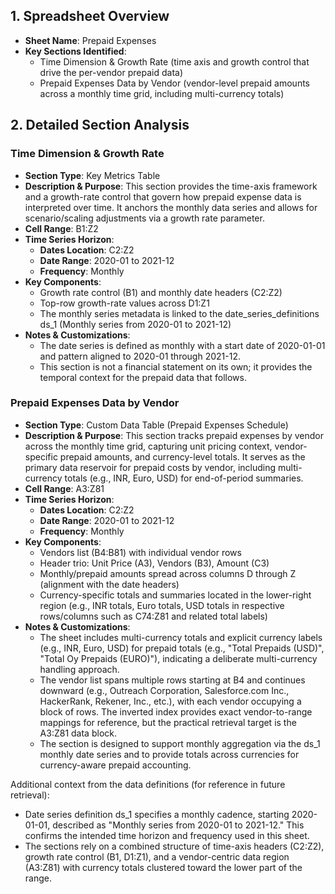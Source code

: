 ## 1. Spreadsheet Overview
- **Sheet Name**: Prepaid Expenses
- **Key Sections Identified**:
  - Time Dimension & Growth Rate (time axis and growth control that drive the per-vendor prepaid data)
  - Prepaid Expenses Data by Vendor (vendor-level prepaid amounts across a monthly time grid, including multi-currency totals)

## 2. Detailed Section Analysis

### Time Dimension & Growth Rate
- **Section Type**: Key Metrics Table
- **Description & Purpose**: This section provides the time-axis framework and a growth-rate control that govern how prepaid expense data is interpreted over time. It anchors the monthly data series and allows for scenario/scaling adjustments via a growth rate parameter.
- **Cell Range**: B1:Z2
- **Time Series Horizon**:
  - **Dates Location**: C2:Z2
  - **Date Range**: 2020-01 to 2021-12
  - **Frequency**: Monthly
- **Key Components**:
  - Growth rate control (B1) and monthly date headers (C2:Z2)
  - Top-row growth-rate values across D1:Z1
  - The monthly series metadata is linked to the date_series_definitions ds_1 (Monthly series from 2020-01 to 2021-12)
- **Notes & Customizations**:
  - The date series is defined as monthly with a start date of 2020-01-01 and pattern aligned to 2020-01 through 2021-12.
  - This section is not a financial statement on its own; it provides the temporal context for the prepaid data that follows.

### Prepaid Expenses Data by Vendor
- **Section Type**: Custom Data Table (Prepaid Expenses Schedule)
- **Description & Purpose**: This section tracks prepaid expenses by vendor across the monthly time grid, capturing unit pricing context, vendor-specific prepaid amounts, and currency-level totals. It serves as the primary data reservoir for prepaid costs by vendor, including multi-currency totals (e.g., INR, Euro, USD) for end-of-period summaries.
- **Cell Range**: A3:Z81
- **Time Series Horizon**:
  - **Dates Location**: C2:Z2
  - **Date Range**: 2020-01 to 2021-12
  - **Frequency**: Monthly
- **Key Components**:
  - Vendors list (B4:B81) with individual vendor rows
  - Header trio: Unit Price (A3), Vendors (B3), Amount (C3)
  - Monthly/prepaid amounts spread across columns D through Z (alignment with the date headers)
  - Currency-specific totals and summaries located in the lower-right region (e.g., INR totals, Euro totals, USD totals in respective rows/columns such as C74:Z81 and related total labels)
- **Notes & Customizations**:
  - The sheet includes multi-currency totals and explicit currency labels (e.g., INR, Euro, USD) for prepaid totals (e.g., "Total Prepaids (USD)", "Total Oy Prepaids (EURO)"), indicating a deliberate multi-currency handling approach.
  - The vendor list spans multiple rows starting at B4 and continues downward (e.g., Outreach Corporation, Salesforce.com Inc., HackerRank, Rekener, Inc., etc.), with each vendor occupying a block of rows. The inverted index provides exact vendor-to-range mappings for reference, but the practical retrieval target is the A3:Z81 data block.
  - The section is designed to support monthly aggregation via the ds_1 monthly date series and to provide totals across currencies for currency-aware prepaid accounting.

Additional context from the data definitions (for reference in future retrieval):
- Date series definition ds_1 specifies a monthly cadence, starting 2020-01-01, described as "Monthly series from 2020-01 to 2021-12." This confirms the intended time horizon and frequency used in this sheet.
- The sections rely on a combined structure of time-axis headers (C2:Z2), growth rate control (B1, D1:Z1), and a vendor-centric data region (A3:Z81) with currency totals clustered toward the lower part of the range.
